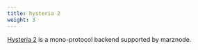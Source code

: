 ```yaml
---
title: hysteria 2
weight: 3
---
```


[Hysteria 2](https://github.com/apernet/hysteria/) is a mono-protocol backend supported by marznode.